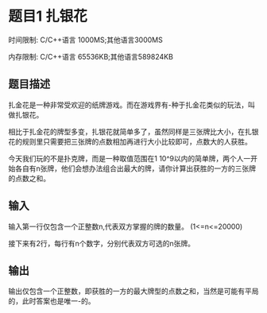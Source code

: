 # 题目1 扎银花

时间限制: C/C++语言 1000MS;其他语言3000MS

内存限制: C/C++语言 65536KB;其他语言589824KB

## 题目描述

扎金花是一种非常受欢迎的纸牌游戏。而在游戏界有-种于扎金花类似的玩法，叫做扎银花。

相比于扎金花的牌型多变，扎银花就简单多了，虽然同样是三张牌比大小，在扎银花的规则里只需要把三张牌的点数相加再进行大小比较即可，点数大的人获胜。

今天我们玩的不是扑克牌，而是一种取值范围在1 10^9以内的简单牌，两个人一开始各自有n张牌，他们会想办法组合出最大的牌，请你计算出获胜的一方的三张牌的点数之和。

## 输入

输入第一行仅包含一个正整数n,代表双方掌握的牌的数量。
(1<=n<=20000)

接下来有2行，每行有n个数字，分别代表双方可选的n张牌。

## 输出

输出仅包含一个正整数，即获胜的一方的最大牌型的点数之和，当然是可能有平局的，此时答案也是唯一-的。
